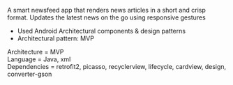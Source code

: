 
A smart newsfeed app that renders news articles in a short and crisp format. Updates the latest news on the go using responsive gestures
- Used Android Architectural components & design patterns
- Architectural pattern: MVP

Architecture = MVP <br>
Language = Java, xml <br>
Dependencies = retrofit2, picasso, recyclerview, lifecycle, cardview, design, converter-gson
